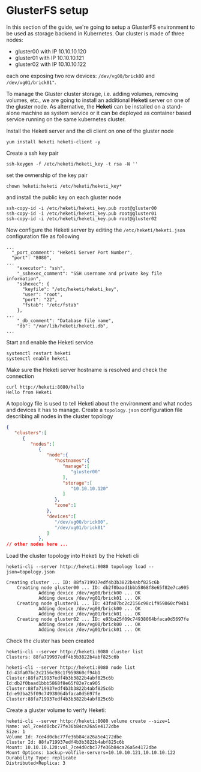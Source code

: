 # GlusterFS setup
In this section of the guide, we're going to setup a GlusterFS environment to be used as storage backend in Kubernetes. Our cluster is made of three nodes:

   * gluster00 with IP 10.10.10.120
   * gluster01 with IP 10.10.10.121
   * gluster02 with IP 10.10.10.122

each one exposing two row devices: ``/dev/vg00/brick00`` and ``/dev/vg01/brick01"``.

To manage the Gluster cluster storage, i.e. adding volumes, removing volumes, etc., we are going to install an additional **Heketi** server on one of the gluster node. As alternative, the **Heketi** can be installed on a stand-alone machine as system service or it can be deployed as container based service running on the same kubernetes cluster.

Install the Heketi server and the cli client on one of the gluster node

    yum install heketi heketi-client -y

Create a ssh key pair

    ssh-keygen -f /etc/heketi/heketi_key -t rsa -N ''

set the ownership of the key pair

    chown heketi:heketi /etc/heketi/heketi_key*
    
and install the public key on each gluster node

    ssh-copy-id -i /etc/heketi/heketi_key.pub root@gluster00
    ssh-copy-id -i /etc/heketi/heketi_key.pub root@gluster01
    ssh-copy-id -i /etc/heketi/heketi_key.pub root@gluster02

Now configure the Heketi server by editing the ``/etc/heketi/heketi.json`` configuration file as following
```
...
  "_port_comment": "Heketi Server Port Number",
  "port": "8080",
...
    "executor": "ssh",
    "_sshexec_comment": "SSH username and private key file information",
    "sshexec": {
      "keyfile": "/etc/heketi/heketi_key",
      "user": "root",
      "port": "22",
      "fstab": "/etc/fstab"
    },
...
    "_db_comment": "Database file name",
    "db": "/var/lib/heketi/heketi.db",
...
```

Start and enable the Heketi service

    systemctl restart heketi
    systemctl enable heketi

Make sure the Heketi server hostname is resolved and check the connection

    curl http://heketi:8080/hello
    Hello from Heketi

A topology file is used to tell Heketi about the environment and what nodes and devices it has to manage. Create a ``topology.json`` configuration file describing all nodes in the cluster topology
```json
{
   "clusters":[
      {
         "nodes":[
            {
               "node":{
                  "hostnames":{
                     "manage":[
                        "gluster00"
                     ],
                     "storage":[
                        "10.10.10.120"
                     ]
                  },
                  "zone":1
               },
               "devices":[
                  "/dev/vg00/brick00",
                  "/dev/vg01/brick01"
               ]
            },
// other nodes here ...
```

Load the cluster topology into Heketi by the Heketi cli

	heketi-cli --server http://heketi:8080 topology load --json=topology.json
	
	Creating cluster ... ID: 88fa719937edf4b3b3822b4abf825c6b
        Creating node gluster00 ... ID: db2f0baad1bbb5868f8e65f82e7ca905
                Adding device /dev/vg00/brick00 ... OK
                Adding device /dev/vg01/brick01 ... OK
        Creating node gluster01 ... ID: 43fa07bc2c2156c98c1f959860cf94b1
                Adding device /dev/vg00/brick00 ... OK
                Adding device /dev/vg01/brick01 ... OK
        Creating node gluster02 ... ID: e93ba25f09c74938064bfaca0d5697fe
                Adding device /dev/vg00/brick00 ... OK
                Adding device /dev/vg01/brick01 ... OK


Check the cluster has been created

	heketi-cli --server http://heketi:8080 cluster list
	Clusters: 88fa719937edf4b3b3822b4abf825c6b
	
	heketi-cli --server http://heketi:8080 node list
	Id:43fa07bc2c2156c98c1f959860cf94b1     Cluster:88fa719937edf4b3b3822b4abf825c6b
	Id:db2f0baad1bbb5868f8e65f82e7ca905     Cluster:88fa719937edf4b3b3822b4abf825c6b
	Id:e93ba25f09c74938064bfaca0d5697fe     Cluster:88fa719937edf4b3b3822b4abf825c6b


Create a gluster volume to verify Heketi:

	heketi-cli --server http://heketi:8080 volume create --size=1
	Name: vol_7ce4d0cbc77fe36b84ca26a5e4172dbe
	Size: 1
	Volume Id: 7ce4d0cbc77fe36b84ca26a5e4172dbe
	Cluster Id: 88fa719937edf4b3b3822b4abf825c6b
	Mount: 10.10.10.120:vol_7ce4d0cbc77fe36b84ca26a5e4172dbe
	Mount Options: backup-volfile-servers=10.10.10.121,10.10.10.122
	Durability Type: replicate
	Distributed+Replica: 3

